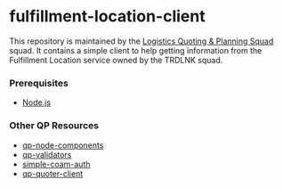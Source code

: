 # fulfillment-location-client

This repository is maintained by the [Logistics Quoting & Planning Squad](mailto:LogisticsQuotingandPlanning@cimpress.com) squad.
It contains a simple client to help getting information from the Fulfillment Location service owned by the TRDLNK squad.

### Prerequisites
* [Node.js](https://nodejs.org/en/)

### Other QP Resources
* [qp-node-components](https://mcpstash.cimpress.net/projects/QP/repos/qp-node-components/browse)
* [qp-validators](https://mcpstash.cimpress.net/projects/QP/repos/qp-validators/browse)
* [simple-coam-auth](https://mcpstash.cimpress.net/projects/QP/repos/simple-coam-auth/browse)
* [qp-quoter-client](https://mcpstash.cimpress.net/projects/QP/repos/qp-quoter-client/browse)